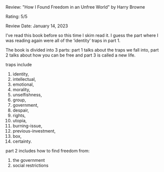 Review: "How I Found Freedom in an Unfree World" by Harry Browne

Rating: 5/5

Review Date: January 14, 2023

I’ve read this book before so this time I skim read it. I guess the part where I was reading again were all of the ‘identity’ traps in part 1.

The book is divided into 3 parts:  part 1 talks about the traps we fall into, part 2 talks about how you can be free and part 3 is called a new life.

traps include 

1. identity, 
2. intellectual, 
3. emotional, 
4. morality, 
5. unselfishness, 
6. group, 
7. government, 
8. despair, 
9. rights, 
10. utopia, 
11. burning-issue, 
12. previous-investment, 
13. box, 
14. certainty.

part 2 includes how to find freedom from:

1. the government
2. social restrictions
